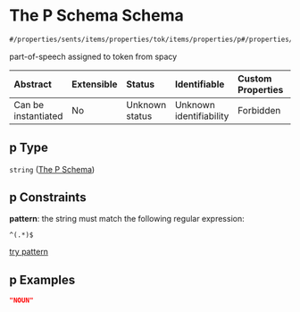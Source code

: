 # The P Schema Schema

```txt
#/properties/sents/items/properties/tok/items/properties/p#/properties/properties/sents/items/properties/tok/items/properties/p
```

part-of-speech assigned to token from spacy

| Abstract            | Extensible | Status         | Identifiable            | Custom Properties | Additional Properties | Access Restrictions | Defined In                                                                        |
| :------------------ | :--------- | :------------- | :---------------------- | :---------------- | :-------------------- | :------------------ | :-------------------------------------------------------------------------------- |
| Can be instantiated | No         | Unknown status | Unknown identifiability | Forbidden         | Allowed               | none                | [ling\_spacy.schema.json\*](../out/ling_spacy.schema.json "open original schema") |

## p Type

`string` ([The P Schema](ling_spacy-properties-properties-the-sents-schema-the-items-schema-properties-the-tok-schema-the-items-schema-properties-the-p-schema.md))

## p Constraints

**pattern**: the string must match the following regular expression:&#x20;

```regexp
^(.*)$
```

[try pattern](https://regexr.com/?expression=%5E\(.*\)%24 "try regular expression with regexr.com")

## p Examples

```json
"NOUN"
```
